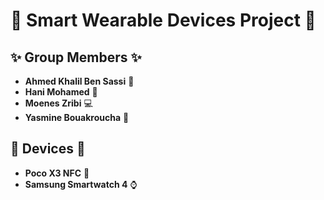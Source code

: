 # 🌟 **Smart Wearable Devices Project** 🌟

## ✨ **Group Members** ✨

- **Ahmed Khalil Ben Sassi** 🌌
- **Hani Mohamed** 🧙
- **Moenes Zribi** 💻
- **Yasmine Bouakroucha** 🎨

## 🚀 **Devices** 🚀

- **Poco X3 NFC** 📱
- **Samsung Smartwatch 4** ⌚
